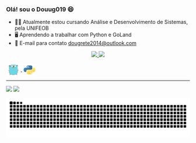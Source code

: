### Olá! sou o Douug019 😄

  - 🧑‍🎓 Atualmente estou cursando Análise e Desenvolvimento de Sistemas, pela UNIFEOB
  - 🖥️ Aprendendo a trabalhar com Python e GoLand
  - 📧 E-mail para contato dougrete2014@outlook.com
  
<div align="center">
  <a href="https://github.com/rafaballerini">
  <img height="180em" src="https://github-readme-stats.vercel.app/api?username=Douug019&show_icons=true&theme=dark&include_all_commits=true&count_private=true"/>
  <img height="180em" src="https://github-readme-stats.vercel.app/api/top-langs/?username=Douug019&layout=compact&langs_count=7&theme=dark"/>
</div>

  <div style="display: inline_block"><br>
  <img align="center" alt="Douglas-Go" height="30" width="40" src="https://raw.githubusercontent.com/devicons/devicon/master/icons/go/go-original.svg">
  <img align="center" alt="Douglas-Python" height="30" width="40" src="https://raw.githubusercontent.com/devicons/devicon/master/icons/python/python-original.svg">
  </div>
 
  <hr>
  
<div> 
  <a href="https://www.instagram.com/dooug.viinicius/" target="_blank"><img src="https://img.shields.io/badge/-Instagram-%23E4405F?style=for-the-badge&logo=instagram&logoColor=white" target="_blank"></a>
  <a href="https://www.linkedin.com/in/douglas-vinicius-nobrega-13b6a5192/" target="_blank"><img src="https://img.shields.io/badge/-LinkedIn-%230077B5?style=for-the-badge&logo=linkedin&logoColor=white" target="_blank"></a> 
  
  ![Snake animation](https://github.com/Douug019/Douug019/blob/output/github-contribution-grid-snake.svg)
 
</div>
